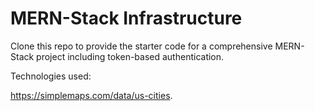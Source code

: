 # MERN-Stack Infrastructure

Clone this repo to provide the starter code for a comprehensive MERN-Stack project including token-based authentication.


Technologies used:

https://simplemaps.com/data/us-cities.